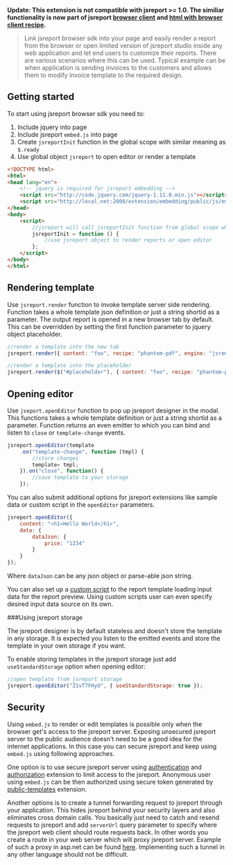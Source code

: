 
**Update: This extension is not compatible with jsreport >= 1.0. The similiar functionality is now part of jsreport [browser client](https://jsreport.net/learn/browser-client) and [html with browser client recipe](https://jsreport.net/learn/html-with-browser-client).**

> Link jsreport browser sdk into your page and easily render a report from the browser or open limited version of jsreport studio inside any web application and let end users to customize their reports. There are various scenarios where this can be used. Typical example can be when application is sending invoices to the customers and allows them to modify invoice template to the required design.

## Getting started

To start using jsreport browser sdk you need to:

1. Include jquery into page
2. Include jsreport `embed.js` into page
3. Create `jsreportInit` function in the global scope with similar meaning as `$.ready`
4. Use global object `jsreport` to open editor or render a template

```html
<!DOCTYPE html>
<html>
<head lang="en">
	<!-- jquery is required for jsreport embedding -->
    <script src="http://code.jquery.com/jquery-1.11.0.min.js"></script>
    <script src="http://local.net:2000/extension/embedding/public/js/embed.js"></script>
</head>
<body>
	<script>
		//jsreport will call jsreportInit function from global scope when its initialized
	    jsreportInit = function () {
		    //use jsreport object to render reports or open editor
	    };
	</script>
</body>
</html>
```


## Rendering template

Use `jsreport.render` function to invoke template server side rendering. Function takes a whole template json definition or just a string shortid as a parameter. The output report is opened in a new browser tab by default. This can be overridden by setting the first function parameter to jquery object placeholder.

```js
//render a template into the new tab
jsreport.render({ content: "foo", recipe: "phantom-pdf", engine: "jsrender" });

//render a template into the placeholder
jsreport.render($("#placeholder"), { content: "foo", recipe: "phantom-pdf", engine: "jsrender" });
```

## Opening editor

Use `jseport.openEditor` function to pop up jsreport designer in the modal. This functions takes a whole template definition or just a string shortid as a parameter. Function returns an even emitter to which you can bind and listen to `close` or `template-change` events.

```js
jsreport.openEditor(template
	.on("template-change", function (tmpl) {
		//store changes
	    template= tmpl;
    }).on("close", function() {
	    //save template to your storage
    });
```

You can also submit additional options for jsreport extensions like sample data or custom script in the `openEditor` parameters.

```js
jsreport.openEditor({
    content: "<h1>Hello World</h1>",
    data: {
	    dataJson: {
	        price: "1234"
	    }
    }
});
```
Where `dataJson` can be any json object or parse-able json string.

You can also set up a [custom script](/learn/scripts) to the report template loading input data for the report preview. Using custom scripts user can even specify desired input data source on its own.

###Using jsreport storage

The jsreport designer is by default stateless and doesn't store the template in any storage. It is expected you listen to the emitted events and store the template in your own storage if you want.

To enable storing templates in the jsreport storage just add `useStandardStorage` option when opening editor:
```js
//open template from jsreport storage
jsreport.openEditor("Z1vT7FHyU", { useStandardStorage: true });
```

## Security

Using `embed.js` to render or edit templates is possible only when the browser get's access to the jsreport server. Exposing unsecured jsreport server to the public audience doesn't need to be a good idea for the internet applications. In this case you can secure jsreport and keep using `embed.js` using following approaches.

One option is to use secure jsreport server using [authentication](/learn/authentication)  and [authorization](/learn/authorization) extension to limit access to the jsreport. Anonymous user using `embed.js` can be then authorized using secure token generated by [public-templates](/learn/public-templates) extension.

Another options is to create a tunnel forwarding request to jsreport through your application. This hides jsreport behind your security layers and also eliminates cross domain calls. You basically just need to catch and resend requests to jsreport and add `serverUrl` query parameter to specify where the jsreport web client should route requests back. In other words you create a route in your web server which will proxy jsreport server. Example of such a proxy in asp.net can be found [here](https://github.com/jsreport/net/blob/master/jsreport/jsreport.Client/JsReportWebHandler.cs). Implementing such a tunnel in any other language should not be difficult.
